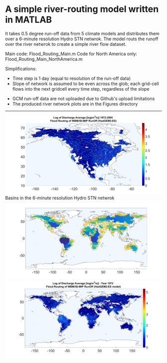 
# A simple river-routing model written in MATLAB

It takes 0.5 degree run-off data from 5 climate models and distributes them over a 6-minute resolution Hydro STN netwrok.
The model routs the runoff over the river netwrok to create a simple river flow dataset.

Main code: Flood_Routing_Main.m
Code for North America only: Flood_Routing_Main_NorthAmerica.m

Simplifications: 
- Time step is 1 day (equal to resolution of the run-off data)
- Slope of network is assumed to be even across the glob; each grid-cell flows into the next gridcell every time step, regardless of the slope

* GCM run-off data are not uploaded due to Github's upload limitations
* The produced river network plots are in the Figures directory

------------------------------------------------------------------------------------------------------------------------------------------
![Alt text](https://github.com/behzadasd/Simple-River_Routing-Model/blob/master/Figures/Discharge_HadGEM2-ES_1972-2005_NA.png)
Basins in the  6-minute resolution Hydro STN netwrok
![Alt text](https://github.com/behzadasd/Simple-River_Routing-Model/blob/master/Figures/Basins_6min_network.png)
![Alt text](https://github.com/behzadasd/Simple-River_Routing-Model/blob/master/Figures/DischargeAverage_FloodRouting_HadGEM2-ES_Year1972.png)

